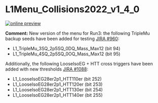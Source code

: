 # L1Menu_Collisions2022_v1_4_0

[![online preview](https://img.shields.io/badge/Online%20preview-click%20here-blue)](https://htmlpreview.github.io/?https://github.com/cms-l1-dpg/L1MenuRun3/blob/master/development/L1Menu_Collisions2022_v1_5_0/L1Menu_Collisions2022_v1_5_0.html)

**Comment:** 
New version of the menu for Run3: the following TripleMu backup seeds have been added for testing [JIRA #960](https://its.cern.ch/jira/browse/CMSLITDPG-960):
   - L1_TripleMu_3SQ_2p5SQ_0DQ_Mass_Max12 (bit 94)
   - L1_TripleMu_4SQ_2p5SQ_0OQ_Mass_Max12 (bit 95)

Additionally, the following LooseIsoEG + HTT cross triggers have been added with new thresholds [JIRA #1088](https://its.cern.ch/jira/browse/CMSLITDPG-1088):
   - L1_LooseIsoEG28er2p1_HTT110er (bit 252)
   - L1_LooseIsoEG28er2p1_HTT120er (bit 253)
   - L1_LooseIsoEG28er2p1_HTT130er (bit 254)
   - L1_LooseIsoEG28er2p1_HTT140er (bit 255)
